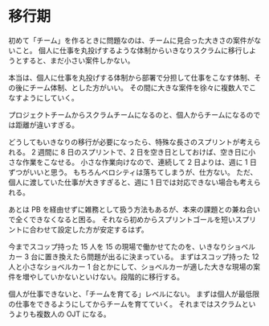 # 移行期

初めて「チーム」を作るときに問題なのは、チームに見合った大きさの案件がないこと。
個人に仕事を丸投げするような体制からいきなりスクラムに移行しようとすると、まだ小さい案件しかない。

本当は、個人に仕事を丸投げする体制から部署で分担して仕事をこなす体制、その後にチーム体制、とした方がいい。
その間に大きな案件を徐々に複数人でこなすようにしていく。

プロジェクトチームからスクラムチームになるのと、個人からチームになるのでは距離が違いすぎる。

どうしてもいきなりの移行が必要になったら、特殊な長さのスプリントが考えられる。
2 週間に 8 日のスプリントで、2 日を空き日としておけば、空き日に小さな作業をこなせる。
小さな作業向けなので、連続して 2 日よりは、週に 1 日ずつがいいと思う。
もちろんベロシティは落ちてしまうが、仕方ない。
ただ、個人に渡していた仕事が大きすぎると、週に 1 日では対応できない場合も考えられる。

あとは PB を経由せずに雑務として扱う方法もあるが、本来の課題との兼ね合いで全くできなくなると困る。
それなら初めからスプリントゴールを短いスプリントに合わせて設定した方が安定するはず。

今までスコップ持った 15 人を 15 の現場で働かせてたのを、いきなりショベルカー 3 台に置き換えたら問題が出るに決まっている。
まずはスコップ持った 12 人と小さなショベルカー 1 台とかにして、ショベルカーが適した大きな現場の案件を増やしていかないといけない。段階的に移行する。

個人が仕事できないと、「チームを育てる」レベルにない。
まずは個人が最低限の仕事をできるようにしてからチームを育てていく。
それまではスクラムというよりも複数人の OJT になる。
